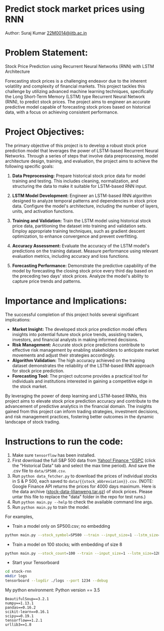 # Predict stock market prices using RNN

Author: Suraj Kumar 22M0014@iitb.ac.in

# **Problem Statement:**
Stock Price Prediction using Recurrent Neural Networks (RNN) with LSTM Architecture

Forecasting stock prices is a challenging endeavor due to the inherent volatility and complexity of financial markets. This project tackles this challenge by utilizing advanced machine learning techniques, specifically the Long Short-Term Memory (LSTM) type Recurrent Neural Network (RNN), to predict stock prices. The project aims to engineer an accurate predictive model capable of forecasting stock prices based on historical data, with a focus on achieving consistent performance.

# **Project Objectives:**

The primary objective of this project is to develop a robust stock price prediction model that leverages the power of LSTM-based Recurrent Neural Networks. Through a series of steps that involve data preprocessing, model architecture design, training, and evaluation, the project aims to achieve the following specific goals:

1. **Data Preprocessing:** Prepare historical stock price data for model training and testing. This includes cleaning, normalization, and structuring the data to make it suitable for LSTM-based RNN input.

2. **LSTM Model Development:** Engineer an LSTM-based RNN algorithm designed to analyze temporal patterns and dependencies in stock price data. Configure the model's architecture, including the number of layers, units, and activation functions.

3. **Training and Validation:** Train the LSTM model using historical stock price data, partitioning the dataset into training and validation sets. Employ appropriate training techniques, such as gradient descent optimization, to enhance convergence and prevent overfitting.

4. **Accuracy Assessment:** Evaluate the accuracy of the LSTM model's predictions on the training dataset. Measure performance using relevant evaluation metrics, including accuracy and loss functions.

5. **Forecasting Performance:** Demonstrate the predictive capability of the model by forecasting the closing stock price every third day based on the preceding two days' stock prices. Analyze the model's ability to capture price trends and patterns.

# **Importance and Implications:**

The successful completion of this project holds several significant implications:

- **Market Insight:** The developed stock price prediction model offers insights into potential future stock price trends, assisting traders, investors, and financial analysts in making informed decisions.
- **Risk Management:** Accurate stock price predictions contribute to effective risk management by enabling stakeholders to anticipate market movements and adjust their strategies accordingly.
- **Algorithm Validation:** The high accuracy achieved on the training dataset demonstrates the reliability of the LSTM-based RNN approach for stock price prediction.
- **Forecasting Tool:** The project outcome provides a practical tool for individuals and institutions interested in gaining a competitive edge in the stock market.

By leveraging the power of deep learning and LSTM-based RNNs, this project aims to elevate stock price prediction accuracy and contribute to the advancement of predictive analytics in the financial domain. The insights gained from this project can inform trading strategies, investment decisions, and risk management practices, fostering better outcomes in the dynamic landscape of stock trading.

# Instructions to run the code: 
1. Make sure `tensorflow` has been installed.
2. First download the full S&P 500 data from [Yahoo! Finance ^GSPC](https://finance.yahoo.com/quote/%5EGSPC?p=^GSPC) (click the "Historical Data" tab and select the max time period). And save the .csv file to `data/SP500.csv`.
3. Run `python data_fetcher.py` to download the prices of individual stocks in S & P 500, each saved to `data/{{stock_abbreviation}}.csv`.
(NOTE: Google Finance API returns the prices for 4000 days maximum. Here is the data archive ([stock-data-lilianweng.tar.gz](https://drive.google.com/open?id=1QKVkiwgCNJsdQMEsfoi6KpqoPgc4O6DD)) of stock prices. Please untar this file to replace the "data" folder in the repo for test runs.)
4. Run `python main.py --help` to check the available command line args.
5. Run `python main.py` to train the model.


For examples,
- Train a model only on SP500.csv; no embedding
```bash
python main.py --stock_symbol=SP500 --train --input_size=1 --lstm_size=128 --max_epoch=50
```

- Train a model on 100 stocks; with embedding of size 8
```bash
python main.py --stock_count=100 --train --input_size=1 --lstm_size=128 --max_epoch=50 --embed_size=8
```

- Start your Tensorboard
```bash
cd stock-rnn
mkdir logs
tensorboard --logdir ./logs --port 1234 --debug
```

My python environment: 
Python version == 3.5
```
BeautifulSoup==3.2.1
numpy==1.13.1
pandas==0.16.2
scikit-learn==0.16.1
scipy==0.19.1
tensorflow==1.2.1
urllib3==1.8
```
